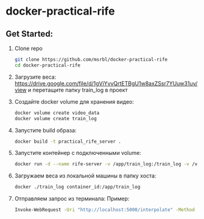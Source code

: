 # docker-practical-rife

## Get Started:

1. Clone repo
   ```bash
   git clone https://github.com/msrbl/docker-practical-rife
   cd docker-practical-rife 

2. Загрузите веса: https://drive.google.com/file/d/1gViYvvQrtETBgU1w8axZSsr7YUuw31uy/view
   и перетащите папку train_log в проект

3. Создайте docker volume для хранения видео:
    ```bash
    docker volume create video_data
    docker volume create train_log

4. Запустите build образа:
    ```bash
    docker build -t practical_rife_server .

5. Запустите контейнер с подключенными volume:
    ```bash
    docker run -d --name rife-server -v /app/train_log:/train_log -v /video_data:/video_data -p 5000:5000 practical_rife_server

6. Загружаем веса из локальной машины в папку хоста:
    ```bash
    docker ./train_log container_id:/app/train_log

7. Отправляем запрос из терминала:
    Пример:
    ```bash
    Invoke-WebRequest -Uri "http://localhost:5000/interpolate" -Method POST -Headers @{"Content-Type"="application/json" -Body '{"input_video": "Snakes15FPS360p.mp4", "output_video": "output_video.mp4", "multi": 4}'